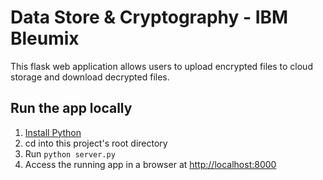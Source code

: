 # Data Store & Cryptography - IBM Bleumix

This flask web application allows users to upload encrypted files to cloud storage and download decrypted files.

## Run the app locally

1. [Install Python][]
1. cd into this project's root directory
1. Run `python server.py`
1. Access the running app in a browser at <http://localhost:8000>

[Install Python]: https://www.python.org/downloads/
